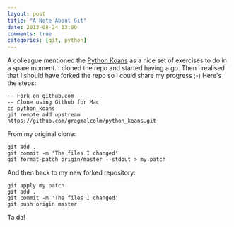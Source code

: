 ```yaml
---
layout: post
title: "A Note About Git"
date: 2013-08-24 13:00
comments: true
categories: [git, python]
---
```

A colleague mentioned the [Python Koans](https://github.com/gregmalcolm/python_koans) as a nice set of exercises to do in a spare moment.  I cloned the repo and started having a go.  Then I realised that I should have forked the repo so I could share my progress ;-)  Here's the steps:

    -- Fork on github.com
    -- Clone using Github for Mac
    cd python_koans
    git remote add upstream https://github.com/gregmalcolm/python_koans.git

From my original clone:

    git add .
    git commit -m 'The files I changed'
    git format-patch origin/master --stdout > my.patch

And then back to my new forked repository:

    git apply my.patch
    git add .
    git commit -m 'The files I changed'
    git push origin master

Ta da!